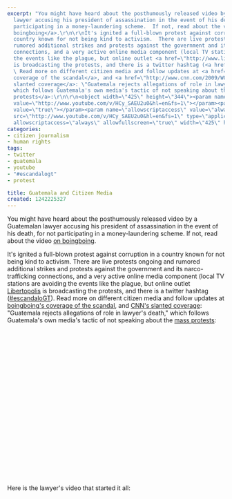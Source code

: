 ```yaml
---
excerpt: "You might have heard about the posthumously released video by a Guatemalan
  lawyer accusing his president of assassination in the event of his death, for not
  participating in a money-laundering scheme.  If not, read about the video <a href=\"http://www.boingboing.net/2009/05/11/guatemala-in-youtube.html\">on
  boingboing</a>.\r\n\r\nIt's ignited a full-blown protest against corruption in a
  country known for not being kind to activism.  There are live protests ongoing and
  rumored additional strikes and protests against the government and its narco-trafficking
  connections, and a very active online media component (local TV stations are avoiding
  the events like the plague, but online outlet <a href=\"http://www.libertopolis.com/\">Libertopolis</a>
  is broadcasting the protests, and there is a twitter hashtag (<a href=\"http://twitter.com/#search?q=escandalogt\">#escandaloGT</a>).
  \ Read more on different citizen media and follow updates at <a href=\"http://www.boingboing.net/2009/05/12/guatemala-protests-f.html\">boingboing's
  coverage of the scandal</a>, and <a href=\"http://www.cnn.com/2009/WORLD/americas/05/12/guatemala.video.slaying/index.html\">CNN's
  slanted coverage</a>: \"Guatemala rejects allegations of role in lawyer's death,\"
  which follows Guatemala's own media's tactic of not speaking about the <a href=\"http://www.ustream.tv/channel/RemotosLibertopolis\">mass
  protests</a>:\r\n\r\n<object width=\"425\" height=\"344\"><param name=\"movie\"
  value=\"http://www.youtube.com/v/HCy_SAEU2u0&hl=en&fs=1\"></param><param name=\"allowFullScreen\"
  value=\"true\"></param><param name=\"allowscriptaccess\" value=\"always\"></param><embed
  src=\"http://www.youtube.com/v/HCy_SAEU2u0&hl=en&fs=1\" type=\"application/x-shockwave-flash\"
  allowscriptaccess=\"always\" allowfullscreen=\"true\" width=\"425\" height=\"344\"></embed></object>\r"
categories:
- citizen journalism
- human rights
tags:
- twitter
- guatemala
- youtube
- "#escandalogt"
- protest

title: Guatemala and Citizen Media
created: 1242225327
---
```

You might have heard about the posthumously released video by a Guatemalan lawyer accusing his president of assassination in the event of his death, for not participating in a money-laundering scheme.  If not, read about the video <a href="http://www.boingboing.net/2009/05/11/guatemala-in-youtube.html">on boingboing</a>.

It's ignited a full-blown protest against corruption in a country known for not being kind to activism.  There are live protests ongoing and rumored additional strikes and protests against the government and its narco-trafficking connections, and a very active online media component (local TV stations are avoiding the events like the plague, but online outlet <a href="http://www.libertopolis.com/">Libertopolis</a> is broadcasting the protests, and there is a twitter hashtag (<a href="http://twitter.com/#search?q=escandalogt">#escandaloGT</a>).  Read more on different citizen media and follow updates at <a href="http://www.boingboing.net/2009/05/12/guatemala-protests-f.html">boingboing's coverage of the scandal</a>, and <a href="http://www.cnn.com/2009/WORLD/americas/05/12/guatemala.video.slaying/index.html">CNN's slanted coverage</a>: "Guatemala rejects allegations of role in lawyer's death," which follows Guatemala's own media's tactic of not speaking about the <a href="http://www.ustream.tv/channel/RemotosLibertopolis">mass protests</a>:

<object width="425" height="344"><param name="movie" value="http://www.youtube.com/v/HCy_SAEU2u0&hl=en&fs=1"></param><param name="allowFullScreen" value="true"></param><param name="allowscriptaccess" value="always"></param><embed src="http://www.youtube.com/v/HCy_SAEU2u0&hl=en&fs=1" type="application/x-shockwave-flash" allowscriptaccess="always" allowfullscreen="true" width="425" height="344"></embed></object>

Here is the lawyer's video that started it all:
<object width="425" height="344"><param name="movie" value="http://www.youtube.com/v/qlM_Kga8HhI&color1=0xb1b1b1&color2=0xcfcfcf&hl=en&feature=player_embedded&fs=1"></param><param name="allowFullScreen" value="true"></param><embed src="http://www.youtube.com/v/qlM_Kga8HhI&color1=0xb1b1b1&color2=0xcfcfcf&hl=en&feature=player_embedded&fs=1" type="application/x-shockwave-flash" allowfullscreen="true" width="425" height="344"></embed></object>
